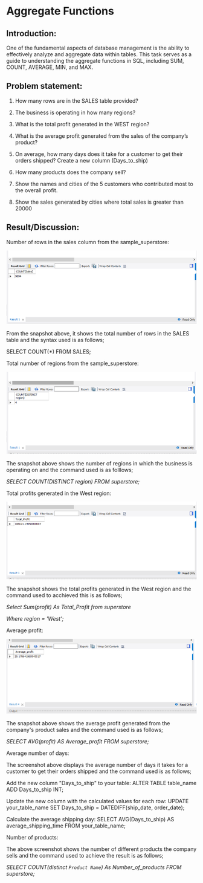 # Aggregate Functions

## Introduction:
One of the fundamental aspects of database management is the ability to effectively analyze and aggregate data within tables. This task serves as a guide to understanding the aggregate functions in SQL, including SUM, COUNT, AVERAGE, MIN, and MAX.

## Problem statement:

1. How many rows are in the SALES table provided?

2. The business is operating in how many regions?

3. What is the total profit generated in the WEST region?

4. What is the average profit generated from the sales of the company’s product?

5. On average, how many days does it take for a customer to get their orders shipped? Create a new column (Days_to_ship)

6. How many products does the company sell?

7. Show the names and cities of the 5 customers who contributed most to the overall profit.

8. Show the sales generated by cities where total sales  is greater than 20000

## Result/Discussion:

Number of rows in the sales column from the sample_superstore:


![](Sales_Rows.png)


From the snapshot above, it shows the total number of rows in the SALES table and the syntax used is as follows;

SELECT COUNT(*) FROM SALES;


Total number of regions from the sample_superstore:

![](Distint_Region.png)

The snapshot above shows the number of regions in which the business is operating on and the command used is as folllows;

_SELECT COUNT(DISTINCT region) FROM superstore;_


Total profits generated in the West region:

![](Total_Profit.png)

The snapshot shows the total profits generated in the West region and the command used to acchieved this is as follows;

_Select Sum(profit) As Total_Profit from superstore_

_Where region = 'West';_

Average profit:

![](Average_Profit.png)

The snapshot above shows the average profit generated from the company's product sales and the command used is as follows;

_SELECT AVG(profit) AS Average_profit FROM superstore;_

Average number of days:

The screenshot above displays the average number of days it takes for a customer to get their orders shipped and the command used is as follows;

Add the new column "Days_to_ship" to your table:
ALTER TABLE table_name ADD Days_to_ship INT;

Update the new column with the calculated values for each row:
UPDATE your_table_name SET Days_to_ship = DATEDIFF(ship_date, order_date);

Calculate the average shipping day:
SELECT AVG(Days_to_ship) AS average_shipping_time FROM your_table_name;

Number of products:
![]()

The above screenshot shows the number of different products the company sells and the command used to achieve the result is as follows;

_SELECT COUNT(distinct `Product Name`) As Number_of_products FROM superstore;_
